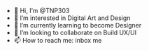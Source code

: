 - 👋 Hi, I’m @TNP303
- 👀 I’m interested in Digital Art and Design
- 🌱 I’m currently learning to become Designer
- 💞️ I’m looking to collaborate on Build UX/UI
- 📫 How to reach me: inbox me

<!---
TNP303/TNP303 is a ✨ special ✨ repository because its `README.md` (this file) appears on your GitHub profile.
You can click the Preview link to take a look at your changes.
--->

